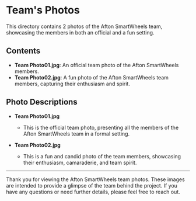 # Team's Photos

This directory contains 2 photos of the Afton SmartWheels team, showcasing the members in both an official and a fun setting.

## Contents

- **Team Photo01.jpg**: An official team photo of the Afton SmartWheels members.
- **Team Photo02.jpg**: A fun photo of the Afton SmartWheels team members, capturing their enthusiasm and spirit.

## Photo Descriptions

- **Team Photo01.jpg**
  - This is the official team photo, presenting all the members of the Afton SmartWheels team in a formal setting.

- **Team Photo02.jpg**
  - This is a fun and candid photo of the team members, showcasing their enthusiasm, camaraderie, and team spirit.

---

Thank you for viewing the Afton SmartWheels team photos. These images are intended to provide a glimpse of the team behind the project. If you have any questions or need further details, please feel free to reach out.

